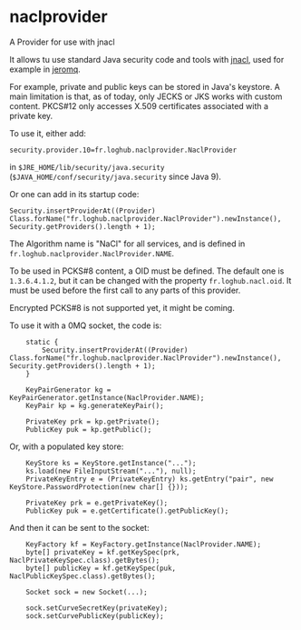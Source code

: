 # naclprovider

A Provider for use with jnacl

It allows tu use standard Java security code and tools with [jnacl](https://github.com/neilalexander/jnacl), used for example in 
[jeromq](https://github.com/zeromq/jeromq).

For example, private and public keys can be stored in Java's keystore. A main limitation is that, as of today, only JECKS
or JKS works with custom content. PKCS#12 only accesses X.509 certificates associated with a private key.

To use it, either add:

```
security.provider.10=fr.loghub.naclprovider.NaclProvider
```

in `$JRE_HOME/lib/security/java.security` (`$JAVA_HOME/conf/security/java.security` since Java 9).

Or one can add in its startup code:

```
Security.insertProviderAt((Provider) Class.forName("fr.loghub.naclprovider.NaclProvider").newInstance(), Security.getProviders().length + 1);
```

The Algorithm name is "NaCl" for all services, and is defined in `fr.loghub.naclprovider.NaclProvider.NAME`.

To be used in PCKS#8 content, a OID must be defined. The default one is `1.3.6.4.1.2`, but it can be changed with the 
property `fr.loghub.nacl.oid`. It must be used before the first call to any parts of this provider.

Encrypted PCKS#8 is not supported yet, it might be coming.

To use it with a 0MQ socket, the code is:

```
    static {
        Security.insertProviderAt((Provider) Class.forName("fr.loghub.naclprovider.NaclProvider").newInstance(), Security.getProviders().length + 1);
    }

    KeyPairGenerator kg = KeyPairGenerator.getInstance(NaclProvider.NAME);
    KeyPair kp = kg.generateKeyPair();

    PrivateKey prk = kp.getPrivate();
    PublicKey puk = kp.getPublic();
```

Or, with a populated key store:

```
    KeyStore ks = KeyStore.getInstance("...");
    ks.load(new FileInputStream("..."), null);
    PrivateKeyEntry e = (PrivateKeyEntry) ks.getEntry("pair", new KeyStore.PasswordProtection(new char[] {}));
    
    PrivateKey prk = e.getPrivateKey();
    PublicKey puk = e.getCertificate().getPublicKey();
```

And then it can be sent to the socket:

```
    KeyFactory kf = KeyFactory.getInstance(NaclProvider.NAME);
    byte[] privateKey = kf.getKeySpec(prk, NaclPrivateKeySpec.class).getBytes();
    byte[] publicKey = kf.getKeySpec(puk, NaclPublicKeySpec.class).getBytes();
    
    Socket sock = new Socket(...);
    
    sock.setCurveSecretKey(privateKey);
    sock.setCurvePublicKey(publicKey);
```
